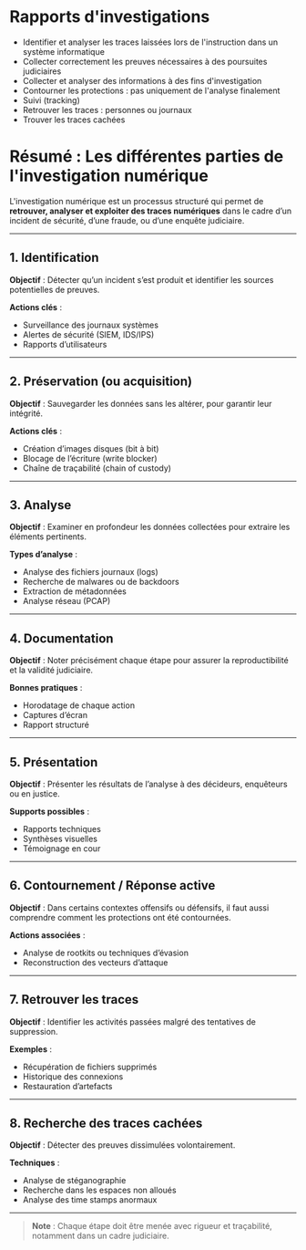 # Rapports d'investigations

*  Identifier et analyser les traces laissées lors de l'instruction dans un système informatique
* Collecter correctement les preuves nécessaires à des poursuites judiciaires
* Collecter et analyser des informations à des fins d'investigation
* Contourner les protections : pas uniquement de l'analyse finalement
* Suivi (tracking)
* Retrouver les traces : personnes ou journaux
* Trouver les traces cachées


# Résumé : Les différentes parties de l'investigation numérique

L'investigation numérique est un processus structuré qui permet de **retrouver, analyser et exploiter des traces numériques** dans le cadre d’un incident de sécurité, d’une fraude, ou d’une enquête judiciaire.

---

## 1. Identification

**Objectif** : Détecter qu’un incident s’est produit et identifier les sources potentielles de preuves.

**Actions clés** :
- Surveillance des journaux systèmes
- Alertes de sécurité (SIEM, IDS/IPS)
- Rapports d’utilisateurs

---

## 2. Préservation (ou acquisition)

**Objectif** : Sauvegarder les données sans les altérer, pour garantir leur intégrité.

**Actions clés** :
- Création d’images disques (bit à bit)
- Blocage de l’écriture (write blocker)
- Chaîne de traçabilité (chain of custody)

---

## 3. Analyse

**Objectif** : Examiner en profondeur les données collectées pour extraire les éléments pertinents.

**Types d’analyse** :
- Analyse des fichiers journaux (logs)
- Recherche de malwares ou de backdoors
- Extraction de métadonnées
- Analyse réseau (PCAP)

---

## 4. Documentation

**Objectif** : Noter précisément chaque étape pour assurer la reproductibilité et la validité judiciaire.

**Bonnes pratiques** :
- Horodatage de chaque action
- Captures d’écran
- Rapport structuré

---

## 5. Présentation

**Objectif** : Présenter les résultats de l’analyse à des décideurs, enquêteurs ou en justice.

**Supports possibles** :
- Rapports techniques
- Synthèses visuelles
- Témoignage en cour

---

##  6. Contournement / Réponse active

**Objectif** : Dans certains contextes offensifs ou défensifs, il faut aussi comprendre comment les protections ont été contournées.

**Actions associées** :
- Analyse de rootkits ou techniques d’évasion
- Reconstruction des vecteurs d’attaque

---

## 7. Retrouver les traces

**Objectif** : Identifier les activités passées malgré des tentatives de suppression.

**Exemples** :
- Récupération de fichiers supprimés
- Historique des connexions
- Restauration d’artefacts

---

## 8. Recherche des traces cachées

**Objectif** : Détecter des preuves dissimulées volontairement.

**Techniques** :
- Analyse de stéganographie
- Recherche dans les espaces non alloués
- Analyse des time stamps anormaux

---

> **Note** : Chaque étape doit être menée avec rigueur et traçabilité, notamment dans un cadre judiciaire.




